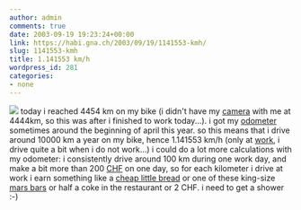 ```yaml
---
author: admin
comments: true
date: 2003-09-19 19:23:24+00:00
link: https://habi.gna.ch/2003/09/19/1141553-kmh/
slug: 1141553-kmh
title: 1.141553 km/h
wordpress_id: 281
categories:
- none
---
```


![](https://habi.gna.ch/blog/images/4454km.jpg)
today i reached 4454 km on my bike (i didn't have my [camera](http://www.sonyericsson.com/t610/overview/) with me at 4444km, so this was after i finished to work today...).
i got my [odometer](http://dict.leo.org/?search=odometer) sometimes around the beginning of april this year. so this means that i drive around 10000 km a year on my bike, hence 1.141553 km/h (only at [work](http://velokurierbern.ch/), i drive quite a bit when i do not work...)
i could do a lot more calculations with my odometer: i consistently drive around 100 km during one work day, and make a bit more than 200 [CHF](http://xe.com/) on one day, so for each kilometer i drive at work i earn something like a [cheap little bread](http://www.migros-shop.ch/scripts/wgate/zmos6e0e49df/~flN0YXRlPTM2MzEwNzE1OTc=?~event=parent_select&p_selected_area=100200000&p_selected_area_guid=3EA6618F3E556D0EE100000092438523&p_open_area=100200000&p_open_area_guid=3EA6618F3E556D0EE100000092438523&p_load_area=100200000&p_subcategories=X&~template=zmos_katdescr&p_selected_description=Brot+%26+Backwaren&selected_area_specific_attr_exist=&p_highlight=100200000&c_highlight=#) or one of these king-size [mars bars](http://www.awt.hr/include/images/masterfoods/mars.jpg) or half a coke in the restaurant or 2 CHF.
i need to get a shower :-)
